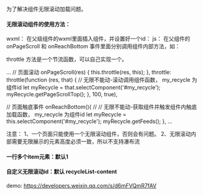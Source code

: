 <!--
 * @Author: yiyang 630999015@qq.com
 * @Date: 2022-07-18 15:55:14
 * @LastEditors: yiyang 630999015@qq.com
 * @LastEditTime: 2022-07-18 16:27:59
 * @FilePath: /WeChatProjects/Users/yiyang/Sites/self/RecycleList-Component/README.md
 * @Description: 这是默认设置,请设置`customMade`, 打开koroFileHeader查看配置 进行设置: https://github.com/OBKoro1/koro1FileHeader/wiki/%E9%85%8D%E7%BD%AE
-->
为了解决组件无限滚动加载问题。


#### 无限滚动组件的使用方法：
wxml： 在父级组件的wxml里面插入组件，并设置好一个id： <RecycleList id="my_recycle"></RecycleList>
js： 在父组件的 onPageScroll 和 onReachBottom 事件里面分别调用组件内部方法，如：

throttle 方法是一个节流函数，可以自己实现一个。

...
// 页面滚动
  onPageScroll(res) {
    this.throttle(res, this);
  },
  throttle: throttle(function (res, that) {
    // 无限不能动-滚动调用组件函数， my_recycle 为组件id
    let myRecycle = that.selectComponent('#my_recycle');
    myRecycle.getPageScrollTop();
  }, 100, true),

  // 页面触底事件
  onReachBottom(){
    // // 无限不能动-获取组件并触发组件内触底加载函数， my_recycle 为组件id
    let myRecycle = this.selectComponent('#my_recycle');
    myRecycle.getFeeds();
  },
...


注意：
1、一个页面只能使用一个无限滚动组件，否则会有问题。
2、无限滚动内部需要无限展示的元素高度必须一致，所以不支持瀑布流



#### 一行多个item元素：默认1
<RecycleList id="my_recycle" columnNumber="{{2}}"></RecycleList>

#### 自定义无限滚动id：默认 recycleList-content
<RecycleList id="my_recycle" recycleListContentId="id1"></RecycleList>


demo: https://developers.weixin.qq.com/s/d6mFVQmR7fAV